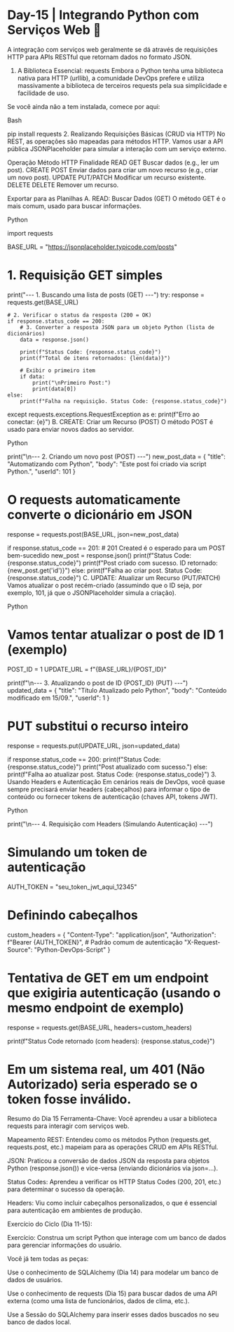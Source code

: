 # Day-15 | Integrando Python com Serviços Web 📡
A integração com serviços web geralmente se dá através de requisições HTTP para APIs RESTful que retornam dados no formato JSON.

1. A Biblioteca Essencial: requests
Embora o Python tenha uma biblioteca nativa para HTTP (urllib), a comunidade DevOps prefere e utiliza massivamente a biblioteca de terceiros requests pela sua simplicidade e facilidade de uso.

Se você ainda não a tem instalada, comece por aqui:

Bash

pip install requests
2. Realizando Requisições Básicas (CRUD via HTTP)
No REST, as operações são mapeadas para métodos HTTP. Vamos usar a API pública JSONPlaceholder para simular a interação com um serviço externo.

Operação	Método HTTP	Finalidade
READ	GET	Buscar dados (e.g., ler um post).
CREATE	POST	Enviar dados para criar um novo recurso (e.g., criar um novo post).
UPDATE	PUT/PATCH	Modificar um recurso existente.
DELETE	DELETE	Remover um recurso.

Exportar para as Planilhas
A. READ: Buscar Dados (GET)
O método GET é o mais comum, usado para buscar informações.

Python

import requests

BASE_URL = "https://jsonplaceholder.typicode.com/posts"

# 1. Requisição GET simples
print("--- 1. Buscando uma lista de posts (GET) ---")
try:
    response = requests.get(BASE_URL)
    
    # 2. Verificar o status da resposta (200 = OK)
    if response.status_code == 200:
        # 3. Converter a resposta JSON para um objeto Python (lista de dicionários)
        data = response.json()
        
        print(f"Status Code: {response.status_code}")
        print(f"Total de itens retornados: {len(data)}")
        
        # Exibir o primeiro item
        if data:
            print("\nPrimeiro Post:")
            print(data[0])
    else:
        print(f"Falha na requisição. Status Code: {response.status_code}")

except requests.exceptions.RequestException as e:
    print(f"Erro ao conectar: {e}")
B. CREATE: Criar um Recurso (POST)
O método POST é usado para enviar novos dados ao servidor.

Python

print("\n--- 2. Criando um novo post (POST) ---")
new_post_data = {
    "title": "Automatizando com Python",
    "body": "Este post foi criado via script Python.",
    "userId": 101 
}

# O requests automaticamente converte o dicionário em JSON
response = requests.post(BASE_URL, json=new_post_data)

if response.status_code == 201: # 201 Created é o esperado para um POST bem-sucedido
    new_post = response.json()
    print(f"Status Code: {response.status_code}")
    print(f"Post criado com sucesso. ID retornado: {new_post.get('id')}")
else:
    print(f"Falha ao criar post. Status Code: {response.status_code}")
C. UPDATE: Atualizar um Recurso (PUT/PATCH)
Vamos atualizar o post recém-criado (assumindo que o ID seja, por exemplo, 101, já que o JSONPlaceholder simula a criação).

Python

# Vamos tentar atualizar o post de ID 1 (exemplo)
POST_ID = 1 
UPDATE_URL = f"{BASE_URL}/{POST_ID}"

print(f"\n--- 3. Atualizando o post de ID {POST_ID} (PUT) ---")
updated_data = {
    "title": "Título Atualizado pelo Python",
    "body": "Conteúdo modificado em 15/09.",
    "userId": 1
}

# PUT substitui o recurso inteiro
response = requests.put(UPDATE_URL, json=updated_data) 

if response.status_code == 200:
    print(f"Status Code: {response.status_code}")
    print("Post atualizado com sucesso.")
else:
    print(f"Falha ao atualizar post. Status Code: {response.status_code}")
3. Usando Headers e Autenticação
Em cenários reais de DevOps, você quase sempre precisará enviar headers (cabeçalhos) para informar o tipo de conteúdo ou fornecer tokens de autenticação (chaves API, tokens JWT).

Python

print("\n--- 4. Requisição com Headers (Simulando Autenticação) ---")

# Simulando um token de autenticação
AUTH_TOKEN = "seu_token_jwt_aqui_12345" 

# Definindo cabeçalhos
custom_headers = {
    "Content-Type": "application/json",
    "Authorization": f"Bearer {AUTH_TOKEN}", # Padrão comum de autenticação
    "X-Request-Source": "Python-DevOps-Script" 
}

# Tentativa de GET em um endpoint que exigiria autenticação (usando o mesmo endpoint de exemplo)
response = requests.get(BASE_URL, headers=custom_headers)

print(f"Status Code retornado (com headers): {response.status_code}")
# Em um sistema real, um 401 (Não Autorizado) seria esperado se o token fosse inválido.
Resumo do Dia 15
Ferramenta-Chave: Você aprendeu a usar a biblioteca requests para interagir com serviços web.

Mapeamento REST: Entendeu como os métodos Python (requests.get, requests.post, etc.) mapeiam para as operações CRUD em APIs RESTful.

JSON: Praticou a conversão de dados JSON da resposta para objetos Python (response.json()) e vice-versa (enviando dicionários via json=...).

Status Codes: Aprendeu a verificar os HTTP Status Codes (200, 201, etc.) para determinar o sucesso da operação.

Headers: Viu como incluir cabeçalhos personalizados, o que é essencial para autenticação em ambientes de produção.

Exercício do Ciclo (Dia 11-15):

Exercício: Construa um script Python que interage com um banco de dados para gerenciar informações do usuário.

Você já tem todas as peças:

Use o conhecimento de SQLAlchemy (Dia 14) para modelar um banco de dados de usuários.

Use o conhecimento de requests (Dia 15) para buscar dados de uma API externa (como uma lista de funcionários, dados de clima, etc.).

Use a Sessão do SQLAlchemy para inserir esses dados buscados no seu banco de dados local.
